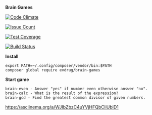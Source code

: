 **Brain Games**

[![Code Climate](https://codeclimate.com/github/evdrug/project-lvl1-s276/badges/gpa.svg)](https://codeclimate.com/github/evdrug/project-lvl1-s276)

[![Issue Count](https://codeclimate.com/github/evdrug/project-lvl1-s276/badges/issue_count.svg)](https://codeclimate.com/github/evdrug/project-lvl1-s276)

[![Test Coverage](https://codeclimate.com/github/evdrug/project-lvl1-s276/badges/coverage.svg)](https://codeclimate.com/github/evdrug/project-lvl1-s276/coverage)

[![Build Status](https://travis-ci.org/evdrug/project-lvl1-s276.svg?branch=master)](https://travis-ci.org/evdrug/project-lvl1-s276)

**Install**

    export PATH=~/.config/composer/vendor/bin:$PATH
    composer global require evdrug/brain-games

**Start game**

    brain-even - Answer "yes" if number even otherwise answer "no".
    brain-calc - What is the result of the expression?
    brain-gcd - Find the greatest common divisor of given numbers.
    
 https://asciinema.org/a/WJIbZbzC4uYVjHFQbCliUblD1
